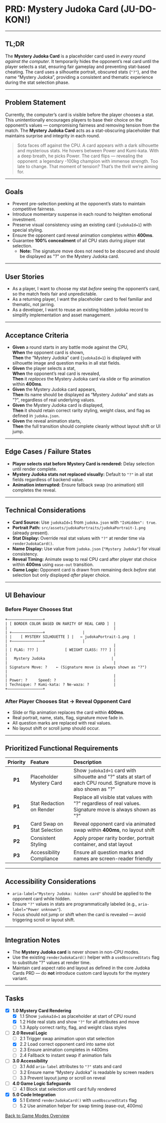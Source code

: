 # PRD: Mystery Judoka Card (JU-DO-KON!)

---

## TL;DR

The **Mystery Judoka Card** is a placeholder card used in *every round against the computer*. It temporarily hides the opponent’s real card until the player selects a stat, ensuring fair gameplay and preventing stat-based cheating. The card uses a silhouette portrait, obscured stats (`"?"`), and the name “Mystery Judoka”, providing a consistent and thematic experience during the stat selection phase.

---

## Problem Statement

Currently, the computer’s card is visible before the player chooses a stat. This unintentionally encourages players to base their choice on the opponent’s values — compromising fairness and removing tension from the match. The **Mystery Judoka Card** acts as a stat-obscuring placeholder that maintains surprise and integrity in each round.

> Sota faces off against the CPU. A card appears with a dark silhouette and mysterious stats. He hovers between Power and Kumi-kata. With a deep breath, he picks Power. The card flips — revealing the opponent: a legendary -100kg champion with immense strength. Too late to change. That moment of tension? That’s the thrill we’re aiming for.

---

## Goals

- Prevent pre-selection peeking at the opponent’s stats to maintain competitive fairness.
- Introduce momentary suspense in each round to heighten emotional investment.
- Preserve visual consistency using an existing card (`judokaId=1`) with special styling.
- Ensure the opponent card reveal animation completes within **400ms**.
- Guarantee **100% concealment** of all CPU stats during player stat selection.  
  - **Note:** The signature move does not need to be obscured and should be displayed as "?" on the Mystery Judoka card.

---

## User Stories

- As a player, I want to choose my stat *before* seeing the opponent’s card, so the match feels fair and unpredictable.
- As a returning player, I want the placeholder card to feel familiar and thematic, not jarring.
- As a developer, I want to reuse an existing hidden judoka record to simplify implementation and asset management.

---

## Acceptance Criteria

- **Given** a round starts in any battle mode against the CPU,  
  **When** the opponent card is shown,  
  **Then** the “Mystery Judoka” card (`judokaId=1`) is displayed with silhouette image and question marks in all stat fields.
- **Given** the player selects a stat,  
  **When** the opponent’s real card is revealed,  
  **Then** it *replaces* the Mystery Judoka card via slide or flip animation within **400ms**.
- **Given** the Mystery Judoka card appears,  
  **Then** its name should be displayed as “Mystery Judoka” and stats as "?", regardless of real underlying values.
- **Given** the Mystery Judoka card is displayed,  
  **Then** it should retain correct rarity styling, weight class, and flag as defined in `judoka.json`.
- **Given** the reveal animation starts,  
  **Then** the full transition should complete cleanly without layout shift or UI jump.

---

## Edge Cases / Failure States

- **Player selects stat before Mystery Card is rendered:** Delay selection until render complete.
- **Mystery Judoka stats not replaced visually:** Default to `"?"` in all stat fields regardless of backend value.
- **Animation interrupted:** Ensure fallback swap (no animation) still completes the reveal.

---

## Technical Considerations

- **Card Source:** Use `judokaId=1` from `judoka.json` with `"IsHidden": true`.
- **Portrait Path:** `src/assets/judokaPortraits/judokaPortrait-1.png` (already present).
- **Stat Display:** Override real stat values with `"?"` at render time via `renderJudokaCard()`.
- **Name Display:** Use value from `judoka.json` (`"Mystery Judoka"`) for visual consistency.
- **Reveal Timing:** Animate swap to real CPU card after player stat choice within **400ms** using `ease-out` transition.
- **Game Logic:** Opponent card is drawn from remaining deck *before* stat selection but only displayed *after* player choice.

---

## UI Behaviour

### Before Player Chooses Stat

```
+————————————————+
| [ BORDER COLOR BASED ON RARITY OF REAL CARD ]  |
|                                                |
| +––––––––––––––+                 |
| |    [ MYSTERY SILHOUETTE ] |   ← judokaPortrait-1.png  |
| +––––––––––––––+                 |
|                                                |
| [ FLAG: ??? ]            [ WEIGHT CLASS: ??? ] |
|                                                |
|   Mystery Judoka                              |
|                                                |
| Signature Move: ?    ← (Signature move is always shown as "?")           |
|                                                |
| Power: ?     Speed: ?                          |
| Technique: ? Kumi-kata: ? Ne-waza: ?           |
+————————————————+
```

### After Player Chooses Stat → Reveal Opponent Card

- Slide or flip animation replaces the card within **400ms**.
- Real portrait, name, stats, flag, signature move fade in.
- All question marks are replaced with real values.
- No layout shift or scroll jump should occur.

---

## Prioritized Functional Requirements

| Priority | Feature                      | Description                                                                 |
|:--------:|:----------------------------|:---------------------------------------------------------------------------|
| **P1**   | Placeholder Mystery Card     | Show `judokaId=1` card with silhouette and "?" stats at start of each CPU round. Signature move is also shown as "?" |
| **P1**   | Stat Redaction on Render     | Replace all visible stat values with "?" regardless of real values. Signature move is always shown as "?" |
| **P1**   | Card Swap on Stat Selection  | Reveal opponent card via animated swap within **400ms**, no layout shift   |
| **P2**   | Consistent Styling           | Apply proper rarity border, portrait container, and stat layout             |
| **P3**   | Accessibility Compliance     | Ensure all question marks and names are screen-reader friendly              |

---

## Accessibility Considerations

- `aria-label="Mystery Judoka: hidden card"` should be applied to the opponent card while hidden.
- Ensure `"?"` values in stats are programmatically labeled (e.g., `aria-label="Power unknown"`).
- Focus should not jump or shift when the card is revealed — avoid triggering scroll or layout shift.

---

## Integration Notes

- The **Mystery Judoka card** is never shown in non-CPU modes.
- Use the existing `renderJudokaCard()` helper with a `useObscuredStats` flag to substitute "?" values at render time.
- Maintain card aspect ratio and layout as defined in the core Judoka Cards PRD — do **not** introduce custom card layouts for the mystery variant.

---

## Tasks

- [x] **1.0 Mystery Card Rendering**
  - [x] 1.1 Show `judokaId=1` as placeholder at start of CPU round
  - [x] 1.2 Hide real stats and show `"?"` for all attributes and move
  - [ ] 1.3 Apply correct rarity, flag, and weight class styles
- [ ] **2.0 Reveal Logic**
  - [ ] 2.1 Trigger swap animation upon stat selection
  - [x] 2.2 Load correct opponent card into same slot
  - [ ] 2.3 Ensure animation completes in ≤400ms
  - [ ] 2.4 Fallback to instant swap if animation fails
- [ ] **3.0 Accessibility**
  - [ ] 3.1 Add `aria-label` attributes to `"?"` stats and card
  - [ ] 3.2 Ensure name “Mystery Judoka” is readable by screen readers
  - [ ] 3.3 Prevent layout jump or scroll on reveal
- [ ] **4.0 Game Logic Safeguards**
  - [ ] 4.1 Block stat selection until card fully rendered
- [x] **5.0 Code Integration**
  - [x] 5.1 Extend `renderJudokaCard()` with `useObscuredStats` flag
  - [ ] 5.2 Use animation helper for swap timing (ease-out, 400ms)

[Back to Game Modes Overview](prdGameModes.md)
